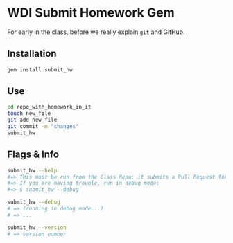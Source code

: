 # WDI Submit Homework Gem

For early in the class, before we really explain `git` and GitHub.

## Installation

```bash
gem install submit_hw
```

## Use

```bash
cd repo_with_homework_in_it
touch new_file
git add new_file
git commit -m "changes"
submit_hw
```

## Flags & Info

```bash
submit_hw --help
#=> This must be run from the Class Repo; it submits a Pull Request for homework.
#=> If you are having trouble, run in debug mode:
#=> $ submit_hw --debug

submit_hw --debug
# => (running in debug mode...)
# => ...

submit_hw --version
# => version number
```